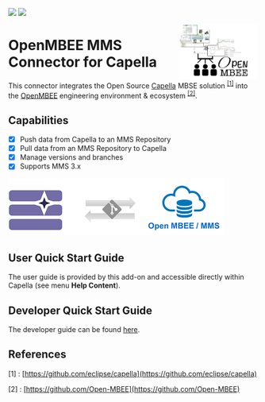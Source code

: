 ![](https://img.shields.io/badge/License-EPL%202.0-red.svg)
![](https://travis-ci.org/j-barata/mms-capella.svg?branch=master)

<img align="right" width="160" height="110" src="docs/openmbee-capella.png" alt="OpenMBEE"/>

# OpenMBEE MMS Connector for Capella

This connector integrates the Open Source [Capella](https://www.eclipse.org/capella) MBSE solution <sup>[\[1\]](#References)</sup> into the [OpenMBEE](https://www.openmbee.org) engineering environment & ecosystem <sup>[\[2\]](#References)</sup>.

## Capabilities

- [x] Push data from Capella to an MMS Repository
- [x] Pull data from an MMS Repository to Capella 
- [x] Manage versions and branches
- [x] Supports MMS 3.x

![MMS Connector](docs/mms-connector-capella.png)

## User Quick Start Guide

The user guide is provided by this add-on and accessible directly within Capella (see menu **Help Content**).

## Developer Quick Start Guide

The developer guide can be found [here](docs/developer-guide.md#_prepare_eclipse_development_environment).

## References

\[1\] : [https://github.com/eclipse/capella](https://github.com/eclipse/capella)

\[2\] : [https://github.com/Open-MBEE](https://github.com/Open-MBEE)
